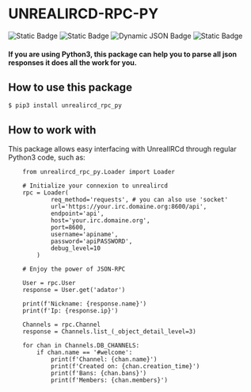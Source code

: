 # UNREALIRCD-RPC-PY
![Static Badge](https://img.shields.io/badge/UnrealIRCd-6.2.2%20or%20later-green)
![Static Badge](https://img.shields.io/badge/Python3-3.10%20or%20later-green)
![Dynamic JSON Badge](https://img.shields.io/badge/dynamic/json?url=https%3A%2F%2Fraw.githubusercontent.com%2Fadator85%2Funrealircd_rpc_py%2Fmain%2Fversion.json&query=version&label=Current%20Version)
![Static Badge](https://img.shields.io/badge/Maintained-Yes-green)


#### If you are using Python3, this package can help you to parse all json responses it does all the work for you.

## How to use this package

    $ pip3 install unrealircd_rpc_py

## How to work with

This package allows easy interfacing with UnrealIRCd through regular Python3 code, such as:

        from unrealircd_rpc_py.Loader import Loader

        # Initialize your connexion to unrealircd
        rpc = Loader(
                req_method='requests', # you can also use 'socket'
                url='https://your.irc.domaine.org:8600/api',
                endpoint='api',
                host='your.irc.domaine.org',
                port=8600,
                username='apiname',
                password='apiPASSWORD',
                debug_level=10
            )

        # Enjoy the power of JSON-RPC

        User = rpc.User
        response = User.get('adator')

        print(f'Nickname: {response.name}')
        print(f'Ip: {response.ip}')

        Channels = rpc.Channel
        response = Channels.list_(_object_detail_level=3)

        for chan in Channels.DB_CHANNELS:
            if chan.name == '#welcome':
                print(f'Channel: {chan.name}')
                print(f'Created on: {chan.creation_time}')
                print(f'Bans: {chan.bans}')
                print(f'Members: {chan.members}')

